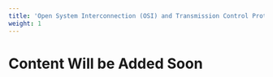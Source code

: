 ```yaml
---
title: 'Open System Interconnection (OSI) and Transmission Control Protocol/Internet Protocol (TCP/IP) models'
weight: 1
---
```


# Content Will be Added Soon
